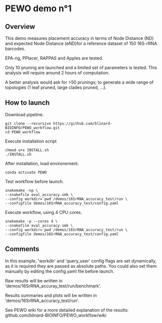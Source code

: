 # PEWO demo n°1

## Overview

This demo measures placement accuracy in terms of Node Distance (ND)
and expected Node Distance (eND)for a reference dataset
of 150 16S-rRNA barcodes.

EPA-ng, PPlacer, RAPPAS and Apples are tested.

Only 10 pruning are launched and a limited set of parameters is tested.
This analysis will require around 2 hours of computation.

A better analysis would ask for >50 prunings; to generate a wide
range of topologies (1 leaf pruned, large clades pruned, ...).


## How to launch

Download pipeline.
```
git clone --recursive https://github.com/blinard-BIOINFO/PEWO_workflow.git 
cd PEWO_workflow
```

Execute installation script
```
chmod u+x INSTALL.sh
./INSTALL.sh
```

After installation, load environement.
```
conda activate PEWO
```

Test workflow before launch.
```
snakemake -np \
--snakefile eval_accuracy.smk \
--config workdir=`pwd`/demos/16SrRNA_accuracy_test/run \
--configfile demos/16SrRNA_accuracy_test/config.yaml
```

Execute workflow, using 4 CPU cores.
```
snakemake -p --cores 4 \
--snakefile eval_accuracy.smk \
--config workdir=`pwd`/demos/16SrRNA_accuracy_test/run \
--configfile demos/16SrRNA_accuracy_test/config.yaml
```

## Comments

In this example, 'workdir' and 'query_user' config flags are set
dynamically, as it is required they are passed as absolute paths.
You could also set them manually by editing the config.yaml file
before launch.

Raw results will be written in
'demos/16SrRNA_accuray_test/run/benchmark'.

Results summaries and plots will be written in
'demos/16SrRNA_accuracy_test/run'.

See PEWO wiki for a more detailed explanation of the results:
github.com/blinard-BIOINFO/PEWO_workflow/wiki
